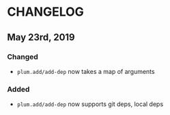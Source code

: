 # CHANGELOG

## May 23rd, 2019

### Changed

- `plum.add/add-dep` now takes a map of arguments

### Added
- `plum.add/add-dep` now supports git deps, local deps
